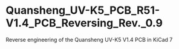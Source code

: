 # Quansheng_UV-K5_PCB_R51-V1.4_PCB_Reversing_Rev._0.9
 Reverse engineering of the Quansheng UV-K5 V1.4 PCB in KiCad 7
